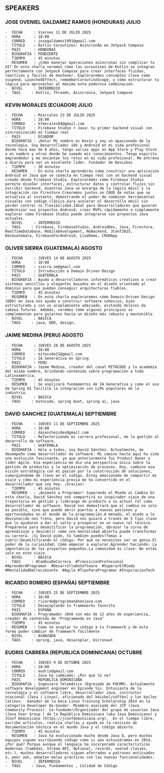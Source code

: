 ## SPEAKERS

### JOSE OVENIEL GALDAMEZ RAMOS (HONDURAS)  JULIO
    -  FECHA     : Viernes 11 DE JULIO 2025
    -  HORA      : 18:00 
    -  CORREO    : josegaldamez1991@gmail.com
    -  TITULO    : Kotlin Coroutines: AsincronÃ­a en Jetpack Compose
    -  PAIS      : HONDURAS
    -  BIOGRAFIA : PENDIENTE
    -  TIEMPO    : 45 minutos 
    -  RESUMEN   : ¿Cómo manejar operaciones asíncronas sin complicar tu UI? En esta charla veremos cómo las coroutines de Kotlin se integran perfectamente con Jetpack Compose para crear interfaces fluidas, reactivas y fáciles de mantener. Exploraremos conceptos clave como suspend, LaunchedEffect, rememberCoroutineScope, y cómo estructurar tu lógica para aprovechar al máximo esta poderosa combinación.
    -  NIVEL     : INTERMEDIO    
    -  TAGS     : Kotlin, Threads, Asincronía, Jetpack Compose


### KEVIN MORALES  (ECUADOR) JULIO
    -  FECHA     : Miercoles 23 DE JULIO 2025
    -  HORA      : 18:00 
    -  CORREO    : kfmorales94@gmail.com
    -  TITULO    : Firebase Studio + Java: tu primer backend visual con sincronización en tiempo real
    -  PAIS      : ECUADOR
    -  BIOGRAFIA : ¡Hola! Mi nombre es Kevin y soy un apasionado de la tecnologia. Soy Desarrollador iOS y Android en mi vida profesional desde hace mas de 8 años, tengo varias apps en App Store y Play Store a mi nombre y otras donde he sumado mis conocimientos. Tengo espi­ritu emprendedor y me encantan los retos en mi vida profesional. Me entreno a diario para ser un excelente lider. Fundador de DevLokos
    -  TIEMPO    : 30 minutos 
    -  RESUMEN   : En esta charla aprenderás cómo construir una aplicación Android en Java que se conecta en tiempo real con un backend visual creado desde Firebase Studio. Exploraremos cómo Firebase Studio permite diseñar interfaces, estructurar datos y controlar flujos sin escribir backend, mientras Java se encarga de la lógica móvil y la integración con Firestore.Crearemos juntos un CRUD de notas que se actualiza al instante, demostrando el poder de combinar herramientas visuales con código clásico para acelerar el desarrollo móvil sin perder control ni flexibilidad.Ideal para desarrolladores que quieren modernizar sus proyectos Android, crear MVPs rápidamente o simplemente explorar cómo Firebase Studio puede integrarse con proyectos Java actuales.
    -  NIVEL     : INTERMEDIO    
    -  TAGS     : Firebase, FirebaseStudio, AndroidDev, Java, Firestore, RealTimeDatabase, MobileDevelopment, NoBackend, JConf2025, DevGuatemala, FirebaseForAndroid, LiveDemo, CRUDApp


### OLIVER SIERRA  (GUATEMALA) AGOSTO
    -  FECHA     : JUEVES 14 DE AGOSTO 2025
    -  HORA      : 18:00 
    -  CORREO    : sierra.oe@gmail.com
    -  TITULO    : Introducción a Domain Driven Design
    -  PAIS      : GUATEMALA
    -  BIOGRAFIA : Ayudo a desarrolladores informáticos creativos a crear sistemas sencillos y elegantes basados en el diseño orientado al dominio para que puedan conseguir arquitecturas fiables.
    -  TIEMPO    : 45 minutos 
    -  RESUMEN   : En esta charla exploraremos cómo Domain-Driven Design (DDD) en Java nos ayuda a construir software cohesivo, bien estructurado y con un acoplamiento adecuado, evitando dolores de cabeza futuros. Además, veremos cómo algunos principios se complementan para guiarnos hacia un diseño más robusto y mantenible.
    -  NIVEL     : BASICA    
    -  TAGS     : java, DDD, design, 


    
### JAIME MEDINA  (PERU) AGOSTO
    -  FECHA     : JUEVES 28 DE AGOSTO 2025
    -  HORA      : 18:00 
    -  CORREO    : mitocode21@gmail.com
    -  TITULO    : IA Generativa en Spring
    -  PAIS      : PERU
    -  BIOGRAFIA : Jaime Medina, creador del canal MITOCODE y la academía del mismo nombre, brindando contenido sobre programación a toda Latinoamérica.
    -  TIEMPO    : 45 minutos 
    -  RESUMEN   : Se explicará fundamentos de IA Generativa y como el uso de Spring AI facilita la integración con LLMs populares de la industria.
    -  NIVEL     : BASICA    
    -  TAGS     : mitocode, spring boot, spring ai, java


### DAVID SANCHEZ  (GUATEMALA) SEPTIEMBRE
    -  FECHA     : JUEVES 11 DE SEPTIEMBRE 2025
    -  HORA      : 18:00 
    -  CORREO    : dasanchezzdev@gmail.com
    -  TITULO    : Refactorizando mi carrera profesional, de la gestión al desarrollo de software.
    -  PAIS      : GUATEMALA
    -  BIOGRAFIA : Hola a todos, soy David Sánchez. Actualmente, me desempeño como desarrollador de software. Mi camino hasta aquí ha sido una evolución fascinante, ya que anteriormente fui Product Owner y líder Agile. Esa experiencia me dio una perspectiva única sobre la gestión de productos y la optimización de procesos. Hoy, combino esa visión estratégica con mi pasión por la construcción de soluciones, sumergiéndome de lleno en el código. Estoy emocionado de compartir mi viaje y cómo mi experiencia previa me ha convertido en el desarrollador que soy hoy. ¡Gracias!
    -  TIEMPO    : 45 minutos 
    -  RESUMEN   : ¡Anímate a Programar! Superando el Miedo al Cambio En esta charla, David Sánchez nos compartirá su inspirador viaje de una trayectoria en gestión y liderazgo de producto a su actual rol como desarrollador de software. David nos demostrará que el cambio no solo es posible, sino que puede abrir puertas a nuevas pasiones y oportunidades en el mundo de la programación.A menudo, el miedo a lo desconocido nos frena, pero David nos guiará a través de 5 tips clave que lo ayudaron a dar el salto y prosperar en un nuevo rol técnico. Prepárense para desmitificar la programación, abrazar la curva de aprendizaje y descubrir cómo una mentalidad abierta puede transformar su carrera. ¡Si David pudo, tú también puedes!Temas a cubrir:Desmitificando el código: Por qué no necesitas ser un genio.El poder de la curiosidad: Cómo empezar a explorar.Aprender haciendo: La importancia de los proyectos pequeños.La comunidad es clave: No estás solo en este viaje.
    -  NIVEL     : BASICA    
    -  TAGS     : #CambioDeCarrera  #TransicionProfesional  #AprenderAProgramar  #DesarrolloDeSoftware  #SuperarElMiedo  #MentalidadDeCrecimiento  #Agile #TipsParaProgramar #InspiracionTech


### RICARDO ROMERO  (ESPAÑA) SEPTIEMBRE
    -  FECHA     : JUEVES 25 DE SEPTIEMBRE 2025
    -  HORA      : 18:00 
    -  CORREO    : ricardo@programandoenjava.com
    -  TITULO    : Desacoplando tu frameworks favorito
    -  PAIS      : ESPAÑA
    -  BIOGRAFIA : Programador JAVA con más de 12 años de experiencia, creador de contenido de "Programando en Java"
    -  TIEMPO    : 45 minutos 
    -  RESUMEN   : Como no acoplar tu código a tu framework y de esta forma poder cambiar de framework fácilmente
    -  NIVEL     : AVANZADA    
    -  TAGS     : spring, java, desacoplar, micronaut

### EUDRIS CABRERA  (REPUBLICA DOMINICANA) OCTUBRE
    -  FECHA     : JUEVES 9 DE OCTUBRE 2025
    -  HORA      : 18:00 
    -  CORREO    : eudris@gmail.com
    -  TITULO    : Java ha cambiado: ¿Por qué tú no?
    -  PAIS      : REPUBLICA DOMINICANA
    -  BIOGRAFIA : Ingeniero Telemático (Egresado de PUCMM). Actualmente software development engineer en Episode Six. Entusiasta de la tecnología y el software libre, desarrollador Java, instructor ocasional (Java / Linux), aficionado del béisbol/sóftbol y los bailes latinos.  Ganador de la beca Linux Training Scholarship 2014 en la categoría Developer Do-Gooder. Miembro asociado del JCP (Java Community Process). Co-fundador/Organizador del grupo de usuarios Java (Java User Group ) de la República Dominicana (aka Java Dominicano) y JConf Dominicana (https://jconfdominicana.org).  En el tiempo libre, escribe artículos, realiza charlas y ayuda en la revisión de documentación técnica en el mundo Java y el código abierto.
    -  TIEMPO    : 45 minutos 
    -  RESUMEN   : Java ha evolucionado mucho desde Java 8, pero muchos equipos siguen escribiendo código como si aún estuviéramos en 2014. ¿Por qué? Porque aunque el lenguaje ha incorporado características modernas (lambdas, Stream API, Optional, records, sealed classes, etc.), muchos desarrolladores siguen aferrados a patrones anticuados o, peor aún, adoptan malas prácticas con las nuevas funcionalidades.
    -  NIVEL     : INTERMEDIA    
    -  TAGS     : Java, Fundamentos , Calidad de Código


